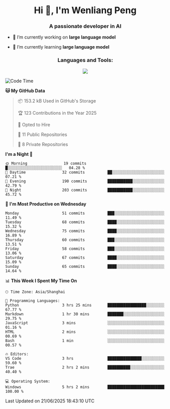 <h1 align="center">Hi 👋, I'm Wenliang Peng</h1>
<h3 align="center">A passionate developer in AI</h3>

- 🔭 I’m currently working on **large language model**

- 🌱 I’m currently learning **large language model**

<!-- <h3 align="left">Connect with me:</h3> -->
<!-- <p align="left">
</p> -->

<h3 align="center">Languages and Tools:</h3>
<p align="center">
  <a href="https://skillicons.dev">
    <img src="https://skillicons.dev/icons?i=cpp,ros,docker,azure,git,linux,py,pytorch,cmake,githubactions,powershell,md&perline=6" />
  </a>
</p>


<!-- <p><img align="center" src="https://github-readme-stats.vercel.app/api/top-langs?username=bpwl0121&show_icons=true&locale=en&layout=compact" alt="bpwl0121" /></p> -->

<!-- <p><img align="center" src="https://github-readme-streak-stats.herokuapp.com/?user=bpwl0121&" alt="bpwl0121" /></p> -->

<!--START_SECTION:waka-->
![Code Time](http://img.shields.io/badge/Code%20Time-282%20hrs%2039%20mins-blue)

**🐱 My GitHub Data** 

> 📦 153.2 kB Used in GitHub's Storage 
 > 
> 🏆 123 Contributions in the Year 2025
 > 
> 💼 Opted to Hire
 > 
> 📜 11 Public Repositories 
 > 
> 🔑 8 Private Repositories 
 > 
**I'm a Night 🦉** 

```text
🌞 Morning                19 commits          █░░░░░░░░░░░░░░░░░░░░░░░░   04.28 % 
🌆 Daytime                32 commits          ██░░░░░░░░░░░░░░░░░░░░░░░   07.21 % 
🌃 Evening                190 commits         ███████████░░░░░░░░░░░░░░   42.79 % 
🌙 Night                  203 commits         ███████████░░░░░░░░░░░░░░   45.72 % 
```
📅 **I'm Most Productive on Wednesday** 

```text
Monday                   51 commits          ███░░░░░░░░░░░░░░░░░░░░░░   11.49 % 
Tuesday                  68 commits          ████░░░░░░░░░░░░░░░░░░░░░   15.32 % 
Wednesday                75 commits          ████░░░░░░░░░░░░░░░░░░░░░   16.89 % 
Thursday                 60 commits          ███░░░░░░░░░░░░░░░░░░░░░░   13.51 % 
Friday                   58 commits          ███░░░░░░░░░░░░░░░░░░░░░░   13.06 % 
Saturday                 67 commits          ████░░░░░░░░░░░░░░░░░░░░░   15.09 % 
Sunday                   65 commits          ████░░░░░░░░░░░░░░░░░░░░░   14.64 % 
```


📊 **This Week I Spent My Time On** 

```text
🕑︎ Time Zone: Asia/Shanghai

💬 Programming Languages: 
Python                   3 hrs 25 mins       █████████████████░░░░░░░░   67.77 % 
Markdown                 1 hr 30 mins        ███████░░░░░░░░░░░░░░░░░░   29.75 % 
JavaScript               3 mins              ░░░░░░░░░░░░░░░░░░░░░░░░░   01.16 % 
HTML                     2 mins              ░░░░░░░░░░░░░░░░░░░░░░░░░   00.69 % 
Bash                     1 min               ░░░░░░░░░░░░░░░░░░░░░░░░░   00.57 % 

🔥 Editors: 
VS Code                  3 hrs               ███████████████░░░░░░░░░░   59.60 % 
Trae                     2 hrs 2 mins        ██████████░░░░░░░░░░░░░░░   40.40 % 

💻 Operating System: 
Windows                  5 hrs 2 mins        █████████████████████████   100.00 % 
```


 Last Updated on 21/06/2025 18:43:10 UTC
<!--END_SECTION:waka-->
